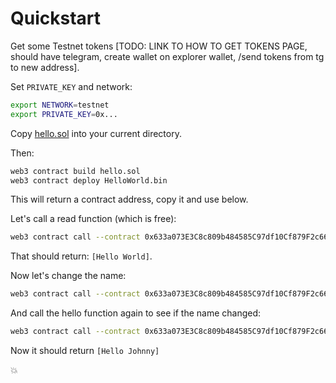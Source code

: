 # Quickstart

Get some Testnet tokens [TODO: LINK TO HOW TO GET TOKENS PAGE, should have telegram, create wallet on explorer wallet, /send tokens from tg to new address].

Set `PRIVATE_KEY` and network:

```sh
export NETWORK=testnet
export PRIVATE_KEY=0x...
```

Copy [hello.sol](hello.sol) into your current directory.

Then:

```sh
web3 contract build hello.sol
web3 contract deploy HelloWorld.bin
```

This will return a contract address, copy it and use below.

Let's call a read function (which is free):

```sh
web3 contract call --contract 0x633a073E3C8c809b484585C97df10Cf879F2c66b --contract-abi HelloWorld.abi --function hello
```

That should return: `[Hello World]`.

Now let's change the name:

```sh
web3 contract call --contract 0x633a073E3C8c809b484585C97df10Cf879F2c66b --contract-abi HelloWorld.abi --function setName "Johnny"
```

And call the hello function again to see if the name changed:

```sh
web3 contract call --contract 0x633a073E3C8c809b484585C97df10Cf879F2c66b --contract-abi HelloWorld.abi --function hello
```

Now it should return `[Hello Johnny]`

:boom:
